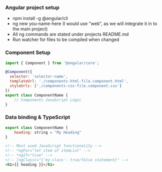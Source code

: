 ### Angular project setup
* npm install -g @angular/cli
* ng new you-name-here (I would use "web", as we will integrate it in to the main project)
* All ng commands are stated under projects README.md
* Run watcher for files to be compiled when changed
### Component Setup
``` JavaScript
import { Component } from '@angular/core';

@Component({
  selector: 'selector-name',
  templateUrl: './components-html-file.component.html',
  styleUrls: ['./components-css-file.component.css']
})
export class ComponentName {
    // Components JavaScript Logic
}
```

### Data binding & TypeScript
```JavaScript
export class ComponentName {
    heading: string = "My Heading"
}
```
```HTML
<!-- Most used JavaScript functionality -->
<!-- *ngFor="let item of itemList" -->
<!-- *ngIf="true" -->
<!-- [ngClass]="{'my-class': true/false statement}" -->
<h1>{{ heading }}</h1>
```